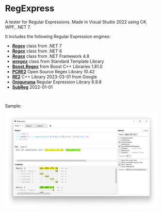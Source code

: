 # RegExpress

A tester for Regular Expressions. Made in Visual Studio 2022 using C#, WPF, .NET 7.

It includes the following Regular Expression engines:

* **[_Regex_](https://learn.microsoft.com/en-us/dotnet/api/system.text.regularexpressions.regex?view=net-7.0)** class from .NET 7
* **[_Regex_](https://learn.microsoft.com/en-us/dotnet/api/system.text.regularexpressions.regex?view=net-6.0)** class from .NET 6
* **[_Regex_](https://learn.microsoft.com/en-us/dotnet/api/system.text.regularexpressions.regex?view=netframework-4.8)** class from .NET Framework 4.8
* **[_wregex_](https://docs.microsoft.com/en-us/cpp/standard-library/regex)** class from Standard Template Library
* **[Boost.Regex](https://www.boost.org/doc/libs/1_75_0/libs/regex/doc/html/index.html)** from Boost C++ Libraries 1.81.0
* **[PCRE2](https://pcre.org/)** Open Source Regex Library 10.42
* **[RE2](https://github.com/google/re2)** C++ Library 2023-03-01 from Google
* **[Oniguruma](https://github.com/kkos/oniguruma)** Regular Expression Library 6.9.8
* **[SubReg](https://github.com/mattbucknall/subreg)** 2022-01-01

<br/>

Sample:

![Screenshot of RegExpress](Screenshot1.png)

<br/>
<br/>